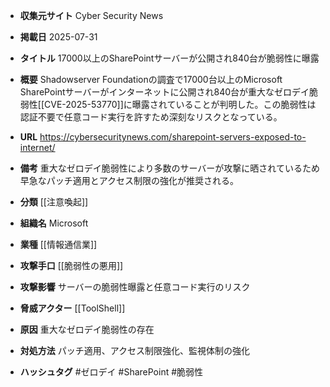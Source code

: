 - **収集元サイト**
Cyber Security News

- **掲載日**
2025-07-31

- **タイトル**
17000以上のSharePointサーバーが公開され840台が脆弱性に曝露

- **概要**
Shadowserver Foundationの調査で17000台以上のMicrosoft SharePointサーバーがインターネットに公開され840台が重大なゼロデイ脆弱性[[CVE-2025-53770]]に曝露されていることが判明した。この脆弱性は認証不要で任意コード実行を許すため深刻なリスクとなっている。

- **URL**
https://cybersecuritynews.com/sharepoint-servers-exposed-to-internet/

- **備考**
重大なゼロデイ脆弱性により多数のサーバーが攻撃に晒されているため早急なパッチ適用とアクセス制限の強化が推奨される。

- **分類**
[[注意喚起]]

- **組織名**
Microsoft

- **業種**
[[情報通信業]]

- **攻撃手口**
[[脆弱性の悪用]]

- **攻撃影響**
サーバーの脆弱性曝露と任意コード実行のリスク

- **脅威アクター**
[[ToolShell]]

- **原因**
重大なゼロデイ脆弱性の存在

- **対処方法**
パッチ適用、アクセス制限強化、監視体制の強化

- **ハッシュタグ**
#ゼロデイ #SharePoint #脆弱性
